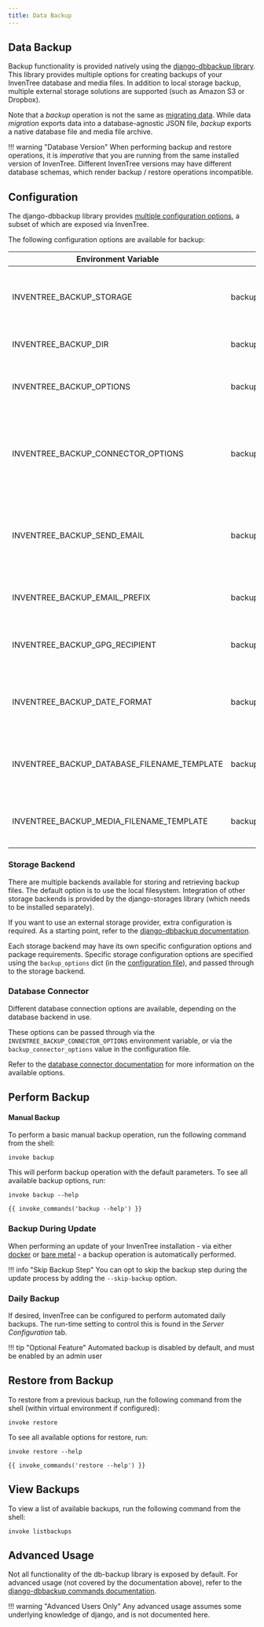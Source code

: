 ```yaml
---
title: Data Backup
---
```


## Data Backup

Backup functionality is provided natively using the [django-dbbackup library](https://archmonger.github.io/django-dbbackup/5.0.0/). This library provides multiple options for creating backups of your InvenTree database and media files. In addition to local storage backup, multiple external storage solutions are supported (such as Amazon S3 or Dropbox).

Note that a *backup* operation is not the same as [migrating data](./migrate.md). While data *migration* exports data into a database-agnostic JSON file, *backup* exports a native database file and media file archive.

!!! warning "Database Version"
    When performing backup and restore operations, it is *imperative* that you are running from the same installed version of InvenTree. Different InvenTree versions may have different database schemas, which render backup / restore operations incompatible.

## Configuration

The django-dbbackup library provides [multiple configuration options](https://archmonger.github.io/django-dbbackup/5.0.0/configuration/), a subset of which are exposed via InvenTree.

The following configuration options are available for backup:

| Environment Variable | Configuration File | Description | Default |
| --- | --- | --- | --- |
| INVENTREE_BACKUP_STORAGE | backup_storage | Backup storage backend. Refer to the [storage backend documentation](#storage-backend). | django.core.files.storage.FileSystemStorage |
| INVENTREE_BACKUP_DIR | backup_dir | Backup storage directory. | *No default* |
| INVENTREE_BACKUP_OPTIONS | backup_options | Specific options for the selected storage backend (dict) | *No default* |
| INVENTREE_BACKUP_CONNECTOR_OPTIONS | backup_connector_options | Specific options for the database connector (dict). Refer to the [database connector options](#database-connector). | *No default* |
| INVENTREE_BACKUP_SEND_EMAIL | backup_send_email | If True, an email is sent to the site admin when an error occurs during a backup or restore procedure. | False |
| INVENTREE_BACKUP_EMAIL_PREFIX | backup_email_prefix | Prefix for the subject line of backup-related emails. | `[InvenTree Backup]` |
| INVENTREE_BACKUP_GPG_RECIPIENT | backup_gpg_recipient | Specify GPG recipient if using encryption for backups. | *No default* |
| INVENTREE_BACKUP_DATE_FORMAT | backup_date_format | Date format string used to format timestamps in backup filenames. | `%Y-%m-%d-%H%M%S` |
| INVENTREE_BACKUP_DATABASE_FILENAME_TEMPLATE | backup_database_filename_template | Template string used to generate database backup filenames. | `InvenTree-db-{datetime}.{extension}` |
| INVENTREE_BACKUP_MEDIA_FILENAME_TEMPLATE | backup_media_filename_template | Template string used to generate media backup filenames. | `InvenTree-media-{datetime}.{extension}` |

### Storage Backend

There are multiple backends available for storing and retrieving backup files. The default option is to use the local filesystem. Integration of other storage backends is provided by the django-storages library (which needs to be installed separately).

If you want to use an external storage provider, extra configuration is required. As a starting point, refer to the [django-dbbackup documentation](https://archmonger.github.io/django-dbbackup/5.0.0/storage/).

Each storage backend may have its own specific configuration options and package requirements. Specific storage configuration options are specified using the `backup_options` dict (in the [configuration file](./config.md#backup-file-storage)), and passed through to the storage backend.

### Database Connector

Different database connection options are available, depending on the database backend in use.

These options can be passed through via the `INVENTREE_BACKUP_CONNECTOR_OPTIONS` environment variable, or via the `backup_connector_options` value in the configuration file.

Refer to the [database connector documentation](https://archmonger.github.io/django-dbbackup/5.0.0/databases/) for more information on the available options.

## Perform Backup

#### Manual Backup

To perform a basic manual backup operation, run the following command from the shell:

```
invoke backup
```

This will perform backup operation with the default parameters. To see all available backup options, run:

```
invoke backup --help
```

```
{{ invoke_commands('backup --help') }}
```

### Backup During Update

When performing an update of your InvenTree installation - via either [docker](./docker.md) or [bare metal](./install.md) - a backup operation is automatically performed.

!!! info "Skip Backup Step"
    You can opt to skip the backup step during the update process by adding the `--skip-backup` option.

### Daily Backup

If desired, InvenTree can be configured to perform automated daily backups. The run-time setting to control this is found in the *Server Configuration* tab.

!!! tip "Optional Feature"
    Automated backup is disabled by default, and must be enabled by an admin user

## Restore from Backup

To restore from a previous backup, run the following command from the shell (within virtual environment if configured):

```
invoke restore
```

To see all available options for restore, run:

```
invoke restore --help
```

```
{{ invoke_commands('restore --help') }}
```

## View Backups

To view a list of available backups, run the following command from the shell:

```
invoke listbackups
```

## Advanced Usage

Not all functionality of the db-backup library is exposed by default. For advanced usage (not covered by the documentation above), refer to the [django-dbbackup commands documentation](https://archmonger.github.io/django-dbbackup/5.0.0/commands/).

!!! warning "Advanced Users Only"
    Any advanced usage assumes some underlying knowledge of django, and is not documented here.
